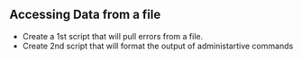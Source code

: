 ## Accessing Data from a file

-  Create a 1st script that will pull errors from a file.
-  Create 2nd script that will format the output of administartive commands
